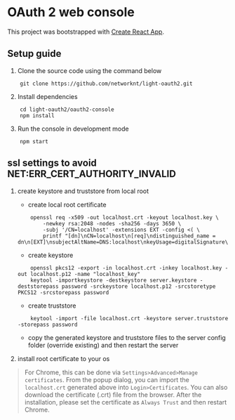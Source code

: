 # OAuth 2 web console

This project was bootstrapped with [Create React App](https://github.com/facebook/create-react-app).

## Setup guide
1. Clone the source code using the command below

```
    git clone https://github.com/networknt/light-oauth2.git
```

2. Install dependencies

```
    cd light-oauth2/oauth2-console
    npm install
```

3. Run the console in development mode

```
    npm start
```

## ssl settings to avoid NET:ERR_CERT_AUTHORITY_INVALID

1. create keystore and truststore from local root

    + create local root certificate 
    ```
        openssl req -x509 -out localhost.crt -keyout localhost.key \
            -newkey rsa:2048 -nodes -sha256 -days 3650 \
            -subj '/CN=localhost' -extensions EXT -config <( \
            printf "[dn]\nCN=localhost\n[req]\ndistinguished_name = dn\n[EXT]\nsubjectAltName=DNS:localhost\nkeyUsage=digitalSignature\nextendedKeyUsage=serverAuth")
    ```

    + create keystore
    ```
        openssl pkcs12 -export -in localhost.crt -inkey localhost.key -out localhost.p12 -name "localhost_key" 
        keytool -importkeystore -destkeystore server.keystore -deststorepass password -srckeystore localhost.p12 -srcstoretype PKCS12 -srcstorepass password
    ```

    + create truststore
    ```
        keytool -import -file localhost.crt -keystore server.truststore -storepass password
    ```

    + copy the generated keystore and truststore files to the server config folder (override existing) and then restart the server

2. install root certificate to your os

>For Chrome, this can be done via `Settings>Advanced>Manage certificates`. From the popup dialog, you can import the `localhost.crt` generated above into `Login>Certificates`. You can also download the certificate (.crt) file from the browser.
After the installation, please set the certificate as `Always Trust` and then restart Chrome.

